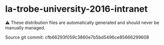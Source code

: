 # la-trobe-university-2016-intranet

:warning: These distribution files are automatically generated and should never be manually managed.

Source git commit: cfb66293f059c3860e7b5bd5496ce85666299608

